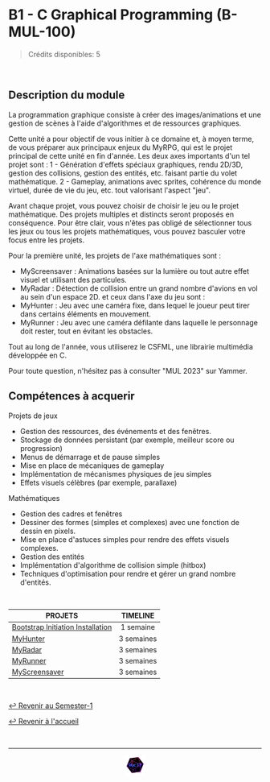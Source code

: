 # B1 - C Graphical Programming  (B-MUL-100)

> Crédits disponibles: 5

<br>

## Description du module

La programmation graphique consiste à créer des images/animations et une gestion de scènes à l'aide d'algorithmes et de ressources graphiques.

Cette unité a pour objectif de vous initier à ce domaine et, à moyen terme, de vous préparer aux principaux enjeux du MyRPG, qui est le projet principal de cette unité en fin d'année.
Les deux axes importants d'un tel projet sont :
1 - Génération d'effets spéciaux graphiques, rendu 2D/3D, gestion des collisions, gestion des entités, etc. faisant partie du volet mathématique.
2 - Gameplay, animations avec sprites, cohérence du monde virtuel, durée de vie du jeu, etc. tout valorisant l'aspect "jeu".

Avant chaque projet, vous pouvez choisir de choisir le jeu ou le projet mathématique. Des projets multiples et distincts seront proposés en conséquence.
Pour être clair, vous n'êtes pas obligé de sélectionner tous les jeux ou tous les projets mathématiques, vous pouvez basculer votre focus entre les projets.

Pour la première unité, les projets de l'axe mathématiques sont :

- MyScreensaver : Animations basées sur la lumière ou tout autre effet visuel et utilisant des particules.
- MyRadar : Détection de collision entre un grand nombre d'avions en vol au sein d'un espace 2D.
  et ceux dans l'axe du jeu sont :
- MyHunter : Jeu avec une caméra fixe, dans lequel le joueur peut tirer dans certains éléments en mouvement.
- MyRunner : Jeu avec une caméra défilante dans laquelle le personnage doit rester, tout en évitant les obstacles.

Tout au long de l'année, vous utiliserez le CSFML, une librairie multimédia développée en C.

Pour toute question, n'hésitez pas à consulter "MUL 2023" sur Yammer.

## Compétences à acquerir

Projets de jeux

- Gestion des ressources, des événements et des fenêtres.
- Stockage de données persistant (par exemple, meilleur score ou progression)
- Menus de démarrage et de pause simples
- Mise en place de mécaniques de gameplay
- Implémentation de mécanismes physiques de jeu simples
- Effets visuels célèbres (par exemple, parallaxe)

Mathématiques

- Gestion des cadres et fenêtres
- Dessiner des formes (simples et complexes) avec une fonction de dessin en pixels.
- Mise en place d'astuces simples pour rendre des effets visuels complexes.
- Gestion des entités
- Implémentation d'algorithme de collision simple (hitbox)
- Techniques d'optimisation pour rendre et gérer un grand nombre d'entités.

<br>


<table align="center">
    <thead>
        <tr>
            <th>PROJETS</th>
            <th>TIMELINE</th>
        </tr>
    </thead>
    <tbody>
        <tr>
            <td><a href="https://github.com/Studio-17/Epitech-Subjects/tree/main/Semester-1/B-MUL-100/Bootstrap-Initiation--Installation/">Bootstrap Initiation Installation</a></td>
            <td align="center">1 semaine</td>
        </tr>
        <tr>
            <td><a href="https://github.com/Studio-17/Epitech-Subjects/tree/main/Semester-1/B-MUL-100/MyHunter/">MyHunter</a></td>
            <td align="center">3 semaines</td>
        </tr>
        <tr>
            <td><a href="https://github.com/Studio-17/Epitech-Subjects/tree/main/Semester-1/B-MUL-100/MyRadar/">MyRadar</a></td>
            <td align="center">3 semaines</td>
        </tr>
        <tr>
            <td><a href="https://github.com/Studio-17/Epitech-Subjects/tree/main/Semester-1/B-MUL-100/MyRunner/">MyRunner</a></td>
            <td align="center">3 semaines</td>
        </tr>
        <tr>
            <td><a href="https://github.com/Studio-17/Epitech-Subjects/tree/main/Semester-1/B-MUL-100/MyScreensaver/">MyScreensaver</a></td>
            <td align="center">3 semaines</td>
        </tr>
    </tbody>
</table>
<br>

[↩️ Revenir au Semester-1](https://github.com/Studio-17/Epitech-Subjects/tree/main/Semester-1)

[↩️ Revenir à l'accueil](https://github.com/Studio-17/Epitech-Subjects)

<br>

---

<div align="center">

<a href="https://github.com/Studio-17" target="_blank"><img src="../../assets/voc17.gif" width="40"></a>

</div>
